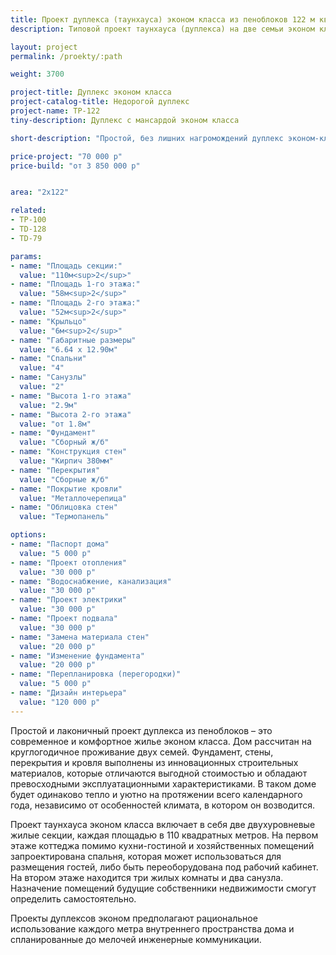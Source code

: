 ```yaml
---
title: Проект дуплекса (таунхауса) эконом класса из пеноблоков 122 м кв
description: Типовой проект таунхауса (дуплекса) на две семьи эконом класса из газобетона или пеноблока. Площадь секции&#58; 122 м.кв.

layout: project
permalink: /proekty/:path

weight: 3700

project-title: Дуплекс эконом класса
project-catalog-title: Недорогой дуплекс
project-name: TP-122
tiny-description: Дуплекс с мансардой эконом класса

short-description: "Простой, без лишних нагромождений дуплекс эконом-класса. Входная группа с крытым крыльцом обрамлена строгими колоннами и приглашает гостей пройти в дом. Таунхаус позволяет реализовать ваши идеи по использованию помещений. Он имеет пять жилых комнат, которые могут стать кабинетом, игровой комнатой или тренажерным залом. Простая форма и небольшая площадь помогут сэкономить значительные средства во время строительства и эксплуатации."

price-project: "70 000 р"
price-build: "от 3 850 000 р"


area: "2x122"

related:
- TP-100
- TD-128
- TD-79

params:
- name: "Площадь секции:"
  value: "110м<sup>2</sup>"
- name: "Площадь 1-го этажа:"
  value: "58м<sup>2</sup>"
- name: "Площадь 2-го этажа:"
  value: "52м<sup>2</sup>"
- name: "Крыльцо"
  value: "6м<sup>2</sup>"
- name: "Габаритные размеры"
  value: "6.64 x 12.90м"
- name: "Спальни"
  value: "4"
- name: "Санузлы"
  value: "2"
- name: "Высота 1-го этажа"
  value: "2.9м"
- name: "Высота 2-го этажа"
  value: "от 1.8м"
- name: "Фундамент"
  value: "Сборный ж/б"
- name: "Конструкция стен"
  value: "Кирпич 380мм"
- name: "Перекрытия"
  value: "Сборные ж/б"
- name: "Покрытие кровли"
  value: "Металлочерепица"
- name: "Облицовка стен"
  value: "Термопанель"

options:
- name: "Паспорт дома"
  value: "5 000 р"
- name: "Проект отопления"
  value: "30 000 р"
- name: "Водоснабжение, канализация"
  value: "30 000 р"
- name: "Проект электрики"
  value: "30 000 р"
- name: "Проект подвала"
  value: "30 000 р"
- name: "Замена материала стен"
  value: "20 000 р"
- name: "Изменение фундамента"
  value: "20 000 р"
- name: "Перепланировка (перегородки)"
  value: "5 000 р"
- name: "Дизайн интерьера"
  value: "120 000 р"
---
```

Простой и лаконичный проект дуплекса из пеноблоков – это современное и комфортное жилье эконом класса. Дом рассчитан на круглогодичное проживание двух семей. Фундамент, стены, перекрытия и кровля выполнены из инновационных строительных материалов, которые отличаются выгодной стоимостью и обладают превосходными эксплуатационными характеристиками. В таком доме будет одинаково тепло и уютно на протяжении всего календарного года, независимо от особенностей климата, в котором он возводится.

Проект таунхауса эконом класса включает в себя две двухуровневые жилые секции, каждая площадью в 110 квадратных метров. На первом этаже коттеджа помимо кухни-гостиной и хозяйственных помещений запроектирована спальня, которая может использоваться для размещения гостей, либо быть переоборудована под рабочий кабинет. На втором этаже находится три жилых комнаты и два санузла. Назначение помещений будущие собственники недвижимости смогут определить самостоятельно.

Проекты дуплексов эконом предполагают рациональное использование каждого метра внутреннего пространства дома и спланированные до мелочей инженерные коммуникации.